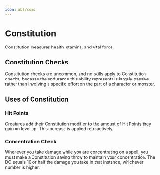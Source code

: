 ```yaml
---
icon: abl/cons
---
```


# Constitution

Constitution measures health, stamina, and vital force.

## Constitution Checks

Constitution checks are uncommon, and no skills apply to Constitution checks, because the endurance this ability represents is largely passive rather than involving a specific effort on the part of a character or monster.

## Uses of Constitution

### Hit Points

Creatures add their Constitution modifier to the amount of Hit Points they gain on level up. This increase is applied retroactively.

### Concentration Check

Whenever you take damage while you are concentrating on a spell, you must make a Constitution saving throw to maintain your concentration. The DC equals 10 or half the damage you take in that instance, whichever number is higher.
